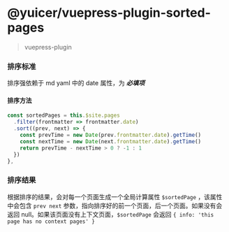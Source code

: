 # @yuicer/vuepress-plugin-sorted-pages

> vuepress-plugin

### 排序标准

排序强依赖于 md yaml 中的 date 属性，为 **_必填项_**

#### 排序方法

```js
const sortedPages = this.$site.pages
  .filter(frontmatter => frontmatter.date)
  .sort((prev, next) => {
    const prevTime = new Date(prev.frontmatter.date).getTime()
    const nextTime = new Date(next.frontmatter.date).getTime()
    return prevTime - nextTime > 0 ? -1 : 1
  })
},
```

### 排序结果

根据排序的结果，会对每一个页面生成一个全局计算属性 `$sortedPage` ，该属性中会包含 `prev next` 参数，指向排序好的前一个页面，后一个页面。如果没有会返回 null。如果该页面没有上下文页面，`$sortedPage` 会返回 `{ info: 'this page has no context pages' }`
